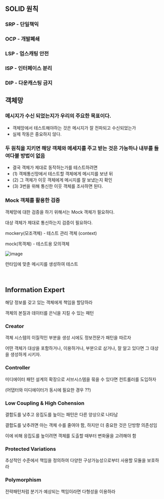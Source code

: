 ## SOLID 원칙
### SRP - 단일책익
### OCP - 개발폐쇄
### LSP - 업스캐팅 안전
### ISP - 인터페이스 분리
### DIP - 다운캐스팅 금지

## 객체망
### 메시지가 수신 되었는지가 우리의 주요한 목표이다.
- 객체망에서 테스트해야하는 것은 메시지가 잘 전파되고 수신되었는가
- 실제 작동은 중요하지 않다.

### 두 원칙을 지키면 해당 객체와 메세지를 주고 받는 것은 가능하나 내부를 들여다볼 방법이 없음
- 결국 객체가 제대로 동작하는가를 테스트하려면 
- (1) 객체통신망에서 테스트할 객체에게 메시지를 보낸 뒤
- (2) 그 객체가 이웃 객체에게 메시지를 잘 보냈는지 확인
- (3) 3번을 위해 통신한 이웃 객체를 조사하면 된다.

### Mock 객체를 활용한 검증
객체망에 대한 검증을 하기 위해서는 Mock 객체가 필요하다.

대상 객체가 제대로 통신하는지 검증이 필요하다.

mockery(모조객체) - 테스트 관리 객체 (context)

mock(목객체) - 테스트용 모의객체

![image](https://user-images.githubusercontent.com/60383031/209930629-226ceb81-3021-45d1-b03d-53f36e1f54ed.png)

런타임에 맞춘 메시지를 생성하여 테스트

<br>

## Information Expert
해당 정보를 갖고 있는 객체에게 책임을 할당하라 

객체의 본질과 데이터를 은닉을 지킬 수 있는 패턴

### Creator
객체 시스템의 이질적인 부분을 생성 시에도 정보전문가 패턴을 따르자

어떤 객체가 대상을 포함하거나, 이용하거나, 부분으로 삼거나, 잘 알고 있다면 그 대상을 생성하게 시키자.

### Controller
미디에이터 패턴 설계의 확장으로 서브시스템을 묶을 수 있다면 컨트롤러를 도입하자

(어댑터와 미디에이터가 동시에 필요한 경우 ??)

### Low Coupling & High Cohension
결합도를 낮추고 응집도를 높이는 패턴은 다른 양상으로 나타남

결합도를 낮추려면 아는 객체 수를 줄여야 함, 하지만 더 중요한 것은 단방향 의존성임 

이에 비해 응집도를 높이려면 객체를 도출할 때부터 변화율을 고려해야 함

### Protected Variations
추상적인 수준에서 책임을 정의하여 다양한 구상가능성으로부터 사용할 모듈을 보호하라

### Polymorphism
전략패턴처럼 분기가 예상되는 책임이라면 다형성을 이용하라
